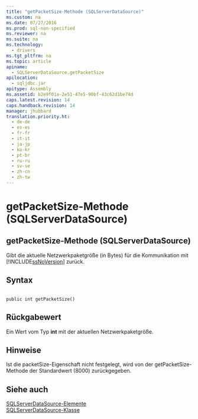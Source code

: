 ```yaml
---
title: "getPacketSize-Methode (SQLServerDataSource)"
ms.custom: na
ms.date: 07/27/2016
ms.prod: sql-non-specified
ms.reviewer: na
ms.suite: na
ms.technology: 
  - drivers
ms.tgt_pltfrm: na
ms.topic: article
apiname: 
  - SQLServerDataSource.getPacketSize
apilocation: 
  - sqljdbc.jar
apitype: Assembly
ms.assetid: b2e9f01a-2e51-47e5-90bf-43c62d1be74d
caps.latest.revision: 14
caps.handback.revision: 14
manager: jhubbard
translation.priority.ht: 
  - de-de
  - es-es
  - fr-fr
  - it-it
  - ja-jp
  - ko-kr
  - pt-br
  - ru-ru
  - sv-se
  - zh-cn
  - zh-tw
---
```

# getPacketSize-Methode (SQLServerDataSource)
    
## getPacketSize\-Methode \(SQLServerDataSource\)  
 Gibt die aktuelle Netzwerkpaketgröße \(in Bytes\) für die Kommunikation mit [!INCLUDE[ssNoVersion](../content/includes/ssNoVersion_md.md)] zurück.  
  
## Syntax  
  
```  
  
public int getPacketSize()  
```  
  
## Rückgabewert  
 Ein Wert vom Typ **int** mit der aktuellen Netzwerkpaketgröße.  
  
## Hinweise  
 Ist die packetSize\-Eigenschaft nicht festgelegt, wird von der getPacketSize\-Methode der Standardwert \(8000\) zurückgegeben.  
  
## Siehe auch  
 [SQLServerDataSource-Elemente](../content/SQLServerDataSource-Members.md)   
 [SQLServerDataSource-Klasse](../content/SQLServerDataSource-Class.md)  
  
  